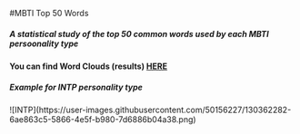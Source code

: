#MBTI Top 50 Words
<h5>A statistical study of the top 50 common words used by each MBTI persoonality type</h5>
<h4>You can find Word Clouds (results) <a href="https://zementalist.imgur.com/all/" target="_blank">HERE</a></h4>

<h5>Example for INTP personality type</h5>
![INTP](https://user-images.githubusercontent.com/50156227/130362282-6ae863c5-5866-4e5f-b980-7d6886b04a38.png)
